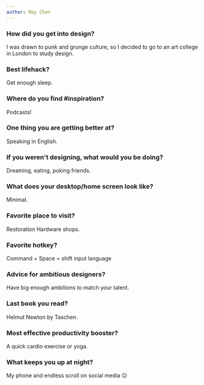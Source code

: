 ```yaml
---
author: May Chen
---
```


### How did you get into design?

I was drawn to punk and grunge culture, so I decided to go to an art college in London to study design.

### Best lifehack?

Get enough sleep.

### Where do you find #inspiration?

Podcasts!

### One thing you are getting better at?

Speaking in English.

### If you weren't designing, what would you be doing?

Dreaming, eating, poking friends.

### What does your desktop/home screen look like?

Minimal.

### Favorite place to visit?

Restoration Hardware shops.

### Favorite hotkey?

Command + Space = shift input language

### Advice for ambitious designers?

Have big enough ambitions to match your talent.

### Last book you read?

Helmut Newton by Taschen.

### Most effective productivity booster?

A quick cardio exercise or yoga.

### What keeps you up at night?

My phone and endless scroll on social media 😑
